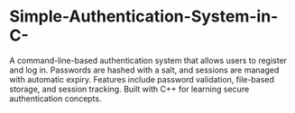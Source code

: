 # Simple-Authentication-System-in-C-
A command-line-based authentication system that allows users to register and log in. Passwords are hashed with a salt, and sessions are managed with automatic expiry. Features include password validation, file-based storage, and session tracking. Built with C++ for learning secure authentication concepts.
